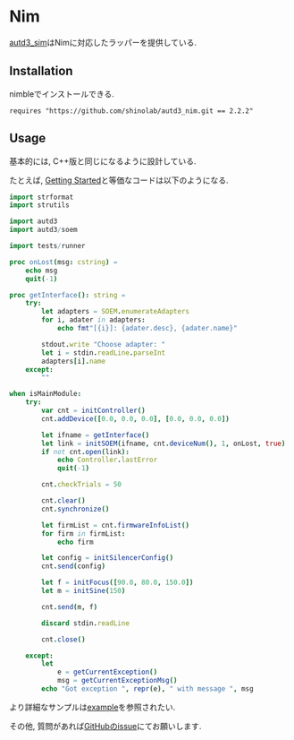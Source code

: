 # Nim

[autd3_sim](https://github.com/shinolab/autd3_nim)はNimに対応したラッパーを提供している.

## Installation

nimbleでインストールできる.

```
requires "https://github.com/shinolab/autd3_nim.git == 2.2.2"
```

## Usage

基本的には, C++版と同じになるように設計している.

たとえば, [Getting Started](../Users_Manual/getting_started.md)と等価なコードは以下のようになる.

```nim
import strformat
import strutils

import autd3
import autd3/soem

import tests/runner

proc onLost(msg: cstring) =
    echo msg
    quit(-1)

proc getInterface(): string =
    try:
        let adapters = SOEM.enumerateAdapters
        for i, adater in adapters:
            echo fmt"[{i}]: {adater.desc}, {adater.name}"

        stdout.write "Choose adapter: "
        let i = stdin.readLine.parseInt
        adapters[i].name
    except:
        ""

when isMainModule:
    try:
        var cnt = initController()
        cnt.addDevice([0.0, 0.0, 0.0], [0.0, 0.0, 0.0])

        let ifname = getInterface()
        let link = initSOEM(ifname, cnt.deviceNum(), 1, onLost, true)
        if not cnt.open(link):
            echo Controller.lastError
            quit(-1)

        cnt.checkTrials = 50

        cnt.clear()
        cnt.synchronize()

        let firmList = cnt.firmwareInfoList()
        for firm in firmList:
            echo firm

        let config = initSilencerConfig()
        cnt.send(config)

        let f = initFocus([90.0, 80.0, 150.0])
        let m = initSine(150)

        cnt.send(m, f)

        discard stdin.readLine

        cnt.close()

    except:
        let
            e = getCurrentException()
            msg = getCurrentExceptionMsg()
        echo "Got exception ", repr(e), " with message ", msg

```

より詳細なサンプルは[example](https://github.com/shinolab/autd3_nim/tree/master/examples)を参照されたい.

その他, 質問があれば[GitHubのissue](https://github.com/shinolab/autd3_nim/issues)にてお願いします.
